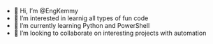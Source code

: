 - 👋 Hi, I’m @EngKemmy
- 👀 I’m interested in learnig all types of fun code
- 🌱 I’m currently learning Python and PowerShell
- 💞️ I’m looking to collaborate on interesting projects with automation


<!---
EngKemmy/EngKemmy is a ✨ special ✨ repository because its `README.md` (this file) appears on your GitHub profile.
You can click the Preview link to take a look at your changes.
--->

